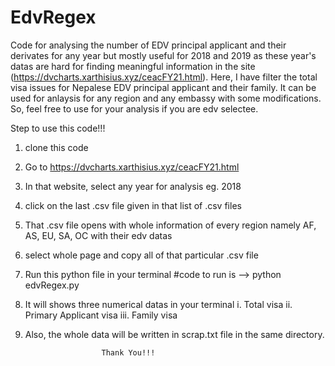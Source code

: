 # EdvRegex
Code for analysing the number of EDV principal applicant and their derivates for any year but 
mostly useful for 2018 and 2019 as these year's datas are hard for finding meaningful information
in the site (https://dvcharts.xarthisius.xyz/ceacFY21.html). 
Here, I have filter the total visa issues for Nepalese EDV principal applicant and their family. 
It can be used for anlaysis for any region and any embassy with some modifications. 
So, feel free to use for your analysis if you are edv selectee. 

Step to use this code!!!
1. clone this code
2. Go to https://dvcharts.xarthisius.xyz/ceacFY21.html
3. In that website, select any year for analysis eg. 2018 
4. click on the last .csv file given in that list of .csv files
5. That .csv file opens with whole information of every region namely AF, AS, EU, SA, OC with their edv datas
6. select whole page and copy all of that particular .csv file
7. Run this python file in your terminal #code to run is --> python edvRegex.py
8. It will shows three numerical datas in your terminal i. Total visa ii. Primary Applicant visa  iii. Family visa
9. Also, the whole data will be written in scrap.txt file in the same directory.
        
                        Thank You!!!
